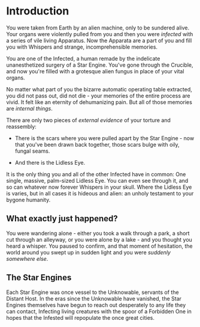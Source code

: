 # Introduction

You were taken from Earth by an alien machine, only to be sundered alive.  Your organs were violently pulled from you and then you were _infected_ with a series of vile living Apparatus.  Now the Apparata are a part of you and fill you with Whispers and strange, incomprehensible memories.

You are one of the Infected, a human remade by the indelicate unanesthetized surgery of a Star Engine.  You've gone through the Crucible, and now you're filled with a grotesque alien fungus in place of your vital organs.

No matter what part of you the bizarre automatic operating table extracted, you did not pass out, did not die - your memories of the entire process are vivid.  It felt like an eternity of dehumanizing pain.  But all of those memories are _internal things_.

There are only two pieces of *external evidence* of your torture and reassembly:

* There is the scars where you were pulled apart by the Star Engine - now that you've been drawn back together, those scars bulge with oily, fungal seams.

* And there is the Lidless Eye.

It is the only thing you and all of the other Infected have in common:  One single, massive, palm-sized Lidless Eye.  You can even see through it, and so can whatever now forever Whispers in your skull.  Where the Lidless Eye is varies, but in all cases it is hideous and alien: an unholy testament to your bygone humanity.

## What exactly just happened?

You were wandering alone - either you took a walk through a park, a short cut through an alleyway, or you were alone by a lake - and you thought you heard a whisper.  You paused to confirm, and that moment of hesitation, the world around you swept up in sudden light and you were *suddenly somewhere else*.

## The Star Engines

Each Star Engine was once vessel to the Unknowable, servants of the Distant Host.  In the eras since the Unknowable have vanished, the Star Engines themselves have begun to reach out desperately to any life they can contact, Infecting living creatures with the spoor of a Forbidden One in hopes that the Infested will repopulate the once great cities.
